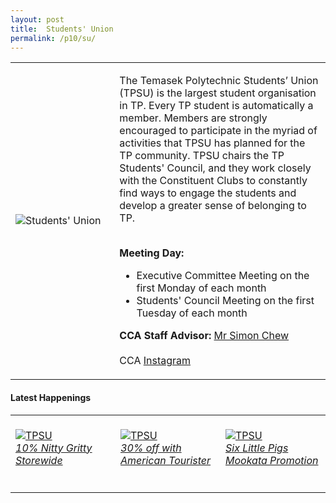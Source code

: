 ```yaml
---
layout: post
title:  Students' Union
permalink: /p10/su/
---
```


<div>
    <table>
        <tr>
            <td style="width:33%"><image src="/images/CCA_su.jpg" style="display:block;margin-left:auto;margin-right:auto;" alt="Students' Union"></image></td>
            <td>
                <p>
                    The Temasek Polytechnic Students’ Union (TPSU) is the largest student organisation in TP. Every TP student is automatically a member. Members are strongly encouraged to participate in the myriad of activities that TPSU has planned for the TP community. TPSU chairs the TP Students' Council, and they work closely with the Constituent Clubs to constantly find ways to engage the students and develop a greater sense of belonging to TP.<br>
                    <br>
                </p>
                <p>
                    <b>Meeting Day:</b><br>
                    <ul>
                        <li>Executive Committee Meeting on the first Monday of each month</li>
                        <li>Students' Council Meeting on the first Tuesday of each month</li>
                    </ul>
                </p>
                <p>
                    <b>CCA Staff Advisor:</b> <a href="mailto:Simon_CHEW@TP.EDU.SG">Mr Simon Chew</a><br>
                    <br>
                    CCA <a href="https://www.instagram.com/tpsuonline">Instagram</a>
                </p>
            </td>
        </tr>
    </table>
</div>

#### Latest Happenings

<div>
    <table>
        <tr>
            <td style="width:33%"><br>
                <a href="https://www.instagram.com/p/CO1bZKSn9z1/">
                    <image src="/images/CCA-su-ig4.png" style="display:block;margin-left:auto;margin-right:auto;" alt="TPSU">
                    <h6 style="margin-top:0%">10% Nitty Gritty Storewide</h6>
                    </image>
                </a>
            </td>
            <td style="width:33%"><br>
                <a href="https://www.instagram.com/p/COUbHZUHtfZ">
                    <image src="/images/CCA-su-ig6.png" style="display:block;margin-left:auto;margin-right:auto;" alt="TPSU">
                    <h6 style="margin-top:0%">30% off with American Tourister</h6>
                    </image>
                </a>
            </td>
            <td style="width:33%"><br>
                <a href="https://www.instagram.com/p/CMRcjVRHin6/">
                    <image src="/images/CCA-su-ig5.png" style="display:block;margin-left:auto;margin-right:auto;" alt="TPSU">
                    <h6 style="margin-top:0%">Six Little Pigs Mookata Promotion</h6>
                    </image>
                </a>
            </td>
        </tr>
    </table>
</div>

